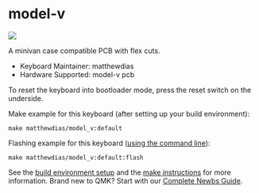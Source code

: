 # model-v

![](https://i.imgur.com/uqL3HSWl.png)

A minivan case compatible PCB with flex cuts.

-   Keyboard Maintainer: matthewdias
-   Hardware Supported: model-v pcb

To reset the keyboard into bootloader mode, press the reset switch on the underside.

Make example for this keyboard (after setting up your build environment):

    make matthewdias/model_v:default

Flashing example for this keyboard ([using the command line](https://docs.qmk.fm/#/newbs_flashing?id=flash-your-keyboard-from-the-command-line)):

    make matthewdias/model_v:default:flash

See the [build environment setup](https://docs.qmk.fm/#/getting_started_build_tools) and the [make instructions](https://docs.qmk.fm/#/getting_started_make_guide) for more information. Brand new to QMK? Start with our [Complete Newbs Guide](https://docs.qmk.fm/#/newbs).
